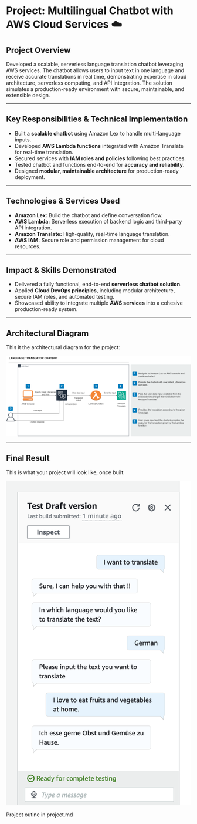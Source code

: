 # Project: Multilingual Chatbot with AWS Cloud Services ☁️

## Project Overview
Developed a scalable, serverless language translation chatbot leveraging AWS services. The chatbot allows users to input text in one language and receive accurate translations in real time, demonstrating expertise in cloud architecture, serverless computing, and API integration. The solution simulates a production-ready environment with secure, maintainable, and extensible design.

---

## Key Responsibilities & Technical Implementation
- Built a **scalable chatbot** using Amazon Lex to handle multi-language inputs.  
- Developed **AWS Lambda functions** integrated with Amazon Translate for real-time translation.  
- Secured services with **IAM roles and policies** following best practices.  
- Tested chatbot and functions end-to-end for **accuracy and reliability**.  
- Designed **modular, maintainable architecture** for production-ready deployment.  

---

## Technologies & Services Used
- **Amazon Lex:** Build the chatbot and define conversation flow.  
- **AWS Lambda:** Serverless execution of backend logic and third-party API integration.  
- **Amazon Translate:** High-quality, real-time language translation.  
- **AWS IAM:** Secure role and permission management for cloud resources.  

---

## Impact & Skills Demonstrated
- Delivered a fully functional, end-to-end **serverless chatbot solution**.  
- Applied **Cloud DevOps principles**, including modular architecture, secure IAM roles, and automated testing.  
- Showcased ability to integrate multiple **AWS services** into a cohesive production-ready system.

---

## Architectural Diagram
This it the architectural diagram for the project:

![alt text](image.png)

---

## Final Result
This is what your project will look like, once built:

![alt text](chat_bot.png)

Project outine in project.md

